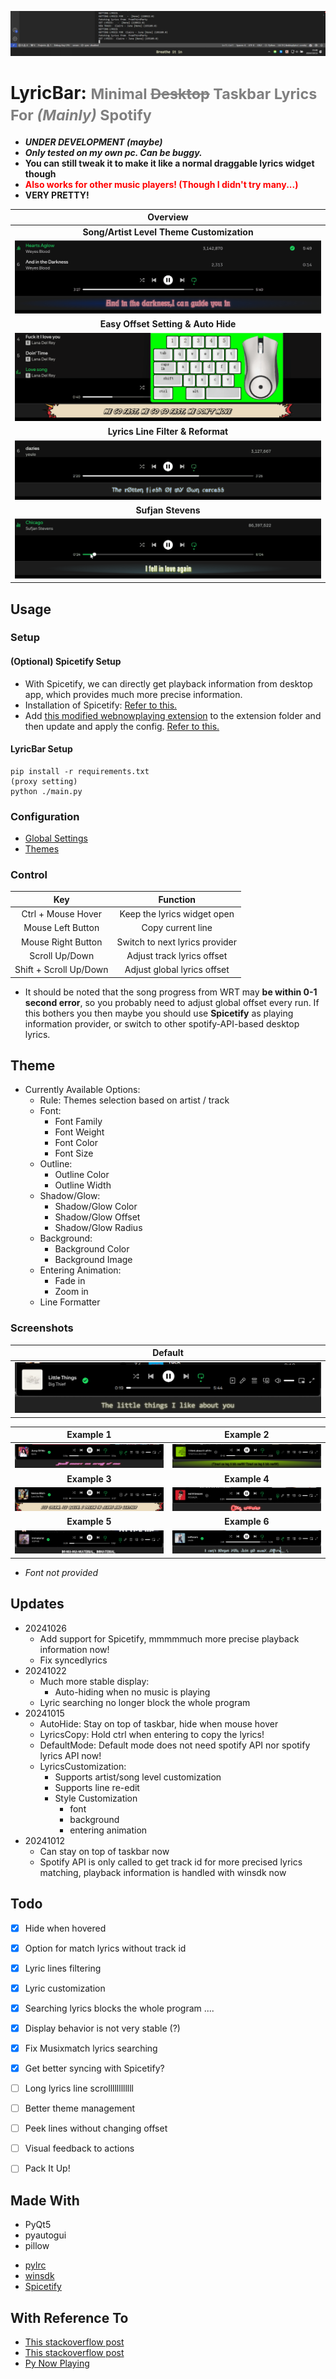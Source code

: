 ![Layout](examples/pngs/layout.png)

# LyricBar: <small style="color:grey">Minimal ~~Desktop~~ Taskbar Lyrics For *(Mainly)* Spotify </small>

- ***UNDER DEVELOPMENT (maybe)***
- ***Only tested on my own pc. Can be buggy.***
- **You can still tweak it to make it like a normal draggable lyrics widget though**
- <span style="color:red; font-weight:bold;">Also works for other music players! (Though I didn't try many...)</span>
- **VERY PRETTY!**


| Overview |
|:----------:|
| **Song/Artist Level Theme Customization** |
| ![song_change](examples/gifs/charlixcx_everythingisromantic.gif) |
| **Easy Offset Setting & Auto Hide** |
| ![ctrl](examples/gifs/lanadelrey_lovesong.gif) |
| **Lyrics Line Filter & Reformat** |
| ![fzl](examples/gifs/yeule_softscars.gif) |
| **Sufjan Stevens** |
| ![sfj](examples/gifs/sufjanstevens_chicago.gif) |

## Usage

### Setup

#### (Optional) Spicetify Setup
- With Spicetify, we can directly get playback information from desktop app, which provides much more precise information.
- Installation of Spicetify: [Refer to this.](https://spicetify.app/docs/advanced-usage/installation/)
- Add [this modified webnowplaying extension](webnowplaying.js) to the extension folder and then update and apply the config. [Refer to this.](https://spicetify.app/docs/advanced-usage/extensions)

#### LyricBar Setup

```
pip install -r requirements.txt
(proxy setting)
python ./main.py
```

### Configuration
- [Global Settings](LyricBar/globalvariables.py)
- [Themes](LyricBar/stylesheets.py)

### Control

| Key | Function |
|:---:|:--------:|
| Ctrl + Mouse Hover | Keep the lyrics widget open |
| Mouse Left Button | Copy current line |
| Mouse Right Button | Switch to next lyrics provider |
| Scroll Up/Down | Adjust track lyrics offset |
| Shift + Scroll Up/Down | Adjust global lyrics offset |

- It should be noted that the song progress from WRT may **be within 0-1 second error**, so you probably need to adjust global offset every run. If this bothers you then maybe you should use **Spicetify** as playing information provider, or switch to other spotify-API-based desktop lyrics.

## Theme 

- Currently Available Options:
    - Rule: Themes selection based on artist / track
    - Font:
        - Font Family
        - Font Weight
        - Font Color
        - Font Size
    - Outline:
        - Outline Color
        - Outline Width
    - Shadow/Glow:
        - Shadow/Glow Color
        - Shadow/Glow Offset
        - Shadow/Glow Radius
    - Background:
        - Background Color
        - Background Image
    - Entering Animation:
        - Fade in
        - Zoom in
    - Line Formatter

### Screenshots

| Default |
|:-------:|
| ![Default](examples/pngs/bigthief_littlethings.png) |

| Example 1 | Example 2 |
|:-----------:|:-----------:|
| ![Example 1](examples/pngs/bjork_armyofme.png) | ![Example 2](examples/pngs/charlixcx_ithinkaboutitallthetime.png) |
| **Example 3** | **Example 4** |
| ![Example 3](examples/pngs/lanadelrey_venicebitch.png) | ![Example 4](examples/pngs/rosalia_motomami.png) |
| **Example 5** | **Example 6** |
| ![Example 5](examples/pngs/sophie_immaterial.png) | ![Example 6](examples/pngs/yeule_softscars.png) |

- *Font not provided*


## Updates

- 20241026
    - Add support for Spicetify, mmmmmuch more precise playback information now!
    - Fix syncedlyrics
- 20241022
    - Much more stable display:
        - Auto-hiding when no music is playing
    - Lyric searching no longer block the whole program
- 20241015
    - AutoHide: Stay on top of taskbar, hide when mouse hover
    - LyricsCopy: Hold ctrl when entering to copy the lyrics!
    - DefaultMode: Default mode does not need spotify API nor spotify lyrics API now!
    - LyricsCustomization:
        - Supports artist/song level customization
        - Supports line re-edit
        - Style Customization
            - font
            - background
            - entering animation
- 20241012
    - Can stay on top of taskbar now
    - Spotify API is only called to get track id for more precised lyrics matching, playback information is handled with winsdk now


## Todo

- [x] Hide when hovered
- [x] Option for match lyrics without track id
- [x] Lyric lines filtering
- [x] Lyric customization
- [x] Searching lyrics blocks the whole program ....
- [x] Display behavior is not very stable (?)
- [x] Fix Musixmatch lyrics searching
- [x] Get better syncing with Spicetify?
- [ ] Long lyrics line scrollllllllllll
- [ ] Better theme management
- [ ] Peek lines without changing offset
- [ ] Visual feedback to actions
- [ ] Pack It Up! 


## Made With
- PyQt5
- pyautogui
- pillow
<!-- - [syrics](https://github.com/akashrchandran/Syrics)
- [spotipy](https://github.com/spotipy-dev/spotipy) -->
- [pylrc](https://github.com/doakey3/pylrc)
- [winsdk](https://github.com/pywinrt/python-winsdk)
- [Spicetify](https://spicetify.app)

## With Reference To
- [This stackoverflow post](https://stackoverflow.com/questions/64290561/qlabel-correct-positioning-for-text-outline)
- [This stackoverflow post](https://stackoverflow.com/questions/79080076/how-to-set-a-qwidget-hidden-when-mouse-hovering-and-reappear-when-mouse-leaving)
- [Py Now Playing](https://github.com/ABUCKY0/py-now-playing)